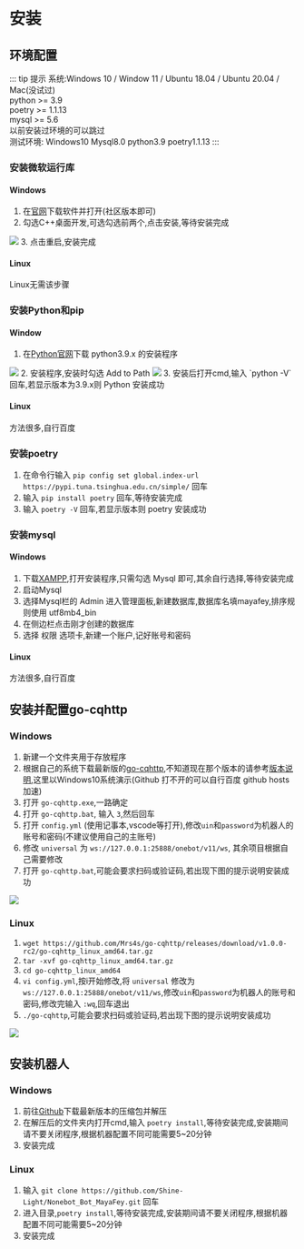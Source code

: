 # 安装
## 环境配置
::: tip 提示
系统:Windows 10 / Window 11 / Ubuntu 18.04 / Ubuntu 20.04 / Mac(没试过)  
python >= 3.9  
poetry >= 1.1.13  
mysql >= 5.6  
以前安装过环境的可以跳过  
测试环境: Windows10 Mysql8.0 python3.9 poetry1.1.13
:::
### 安装微软运行库
#### Windows
1. 在[官网](https://visualstudio.microsoft.com/zh-hans/downloads/)下载软件并打开(社区版本即可)  
2. 勾选C++桌面开发,可选勾选前两个,点击安装,等待安装完成  
<img src="/image/setup/setup/c++14.0.png">
3. 点击重启,安装完成  

#### Linux
Linux无需该步骤

### 安装Python和pip
#### Window
1. 在[Python官网](https://www.python.org/downloads/)下载 python3.9.x 的安装程序  
<img src='/image/setup/setup/python_install.png'>
2. 安装程序,安装时勾选 Add to Path  
<img src='/image/setup/setup/python_install1.png'>
3. 安装后打开cmd,输入 `python -V` 回车,若显示版本为3.9.x则 Python 安装成功  

#### Linux
方法很多,自行百度

### 安装poetry
1. 在命令行输入 `pip config set global.index-url https://pypi.tuna.tsinghua.edu.cn/simple/` 回车  
2. 输入 `pip install poetry` 回车,等待安装完成  
3. 输入 `poetry -V` 回车,若显示版本则 poetry 安装成功  

### 安装mysql
#### Windows
1. 下载[XAMPP](https://www.apachefriends.org/zh_cn/index.html),打开安装程序,只需勾选 Mysql 即可,其余自行选择,等待安装完成  
2. 启动Mysql
3. 选择Mysql栏的 Admin 进入管理面板,新建数据库,数据库名填mayafey,排序规则使用 utf8mb4_bin
4. 在侧边栏点击刚才创建的数据库
5. 选择 权限 选项卡,新建一个账户,记好账号和密码
#### Linux
方法很多,自行百度

## 安装并配置go-cqhttp
### Windows
1. 新建一个文件夹用于存放程序  
2. 根据自己的系统下载最新版的[go-cqhttp](https://github.com/Mrs4s/go-cqhttp/releases/tag/v1.0.0-rc1),不知道现在那个版本的请参考[版本说明](https://docs.go-cqhttp.org/guide/quick_start.html#%E4%B8%8B%E8%BD%BD),这里以Windows10系统演示(Github 打不开的可以自行百度 github hosts加速)  
3. 打开 `go-cqhttp.exe`,一路确定  
4. 打开 `go-cqhttp.bat`, 输入 `3`,然后回车  
5. 打开 `config.yml` (使用记事本,vscode等打开),修改`uin`和`password`为机器人的账号和密码(不建议使用自己的主账号)  
6. 修改 `universal` 为 `ws://127.0.0.1:25888/onebot/v11/ws`, 其余项目根据自己需要修改  
7. 打开 `go-cqhttp.bat`,可能会要求扫码或验证码,若出现下图的提示说明安装成功  
<img src='/image/setup/setup/go_success.png'>

### Linux
1. `wget https://github.com/Mrs4s/go-cqhttp/releases/download/v1.0.0-rc2/go-cqhttp_linux_amd64.tar.gz`
2. `tar -xvf go-cqhttp_linux_amd64.tar.gz`
3. `cd go-cqhttp_linux_amd64`
4. `vi config.yml`,按i开始修改,将 `universal` 修改为 `ws://127.0.0.1:25888/onebot/v11/ws`,修改`uin`和`password`为机器人的账号和密码,修改完输入 `:wq`,回车退出
5. `./go-cqhttp`,可能会要求扫码或验证码,若出现下图的提示说明安装成功  
<img src='/image/setup/setup/go_success.png'>

## 安装机器人
### Windows
1. 前往[Github](https://github.com/Shine-Light/Nonebot_Bot_MayaFey)下载最新版本的压缩包并解压  
2. 在解压后的文件夹内打开cmd,输入 `poetry install`,等待安装完成,安装期间请不要关闭程序,根据机器配置不同可能需要5~20分钟  
3. 安装完成
### Linux
1. 输入 `git clone https://github.com/Shine-Light/Nonebot_Bot_MayaFey.git` 回车
2. 进入目录,`poetry install`,等待安装完成,安装期间请不要关闭程序,根据机器配置不同可能需要5~20分钟
3. 安装完成
